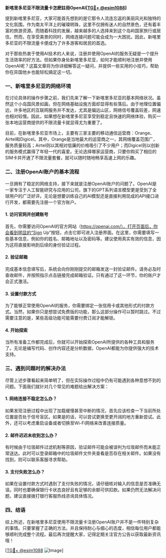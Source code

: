 **新喀里多尼亚不限流量卡怎麽註冊OpenAI[[TG💪+ @esim1088](https://t.me/s/esim1088)]**

提到新喀里多尼亚，大家可能首先想到的是它那令人流连忘返的美丽风光和独特的文化氛围。作为南太平洋上的璀璨明珠，这里不仅拥有迷人的自然景色，还有着丰富的旅游资源。而随着科技的发展，越来越多的人选择来到这个岛屿国家旅行或居住。然而，在享受美景的同时，网络连接问题可能会成为一大困扰。因此，新喀里多尼亚的不限流量卡便成为了许多游客和居民的首选。

对于那些热衷于使用AI技术的人来说，注册并使用OpenAI的服务无疑是一个提升生活效率的好方法。但如果你身处新喀里多尼亚，如何才能顺利地注册并使用OpenAI呢？这篇文章将为你详细解答这一疑问，并提供一些实用的小技巧，帮助你在异国他乡也能轻松搞定这一切。

### 一、新喀里多尼亚的网络环境

在讨论具体的操作步骤之前，我们先来了解一下新喀里多尼亚的基本网络状况。虽然这个小岛国风景如画，但在网络基础设施方面却显得有些落后。由于地理位置偏远，许多地区的互联网服务并不发达，尤其是偏远山区，网络信号覆盖较差，网速也相对较慢。因此，如果想在新喀里多尼亚享受到稳定且快速的网络体验，购买一张本地运营商提供的不限流量卡就显得尤为重要了。

目前，在新喀里多尼亚市场上，主要有三家主要的移动通信运营商：Orange、Airtel和Digicel。其中，Orange是当地最大的运营商之一，其网络覆盖范围广，服务质量较高；Airtel则以其相对低廉的价格吸引了不少用户；而Digicel则以创新的服务模式赢得了年轻一代的喜爱。无论选择哪家运营商，只要你购买了相应的SIM卡并开通了不限流量套餐，就可以随时随地畅享高速上网的乐趣。

### 二、注册OpenAI账户的基本流程

一旦拥有了稳定的网络支持，接下来就是注册OpenAI账户的问题了。OpenAI是一家专注于人工智能研究与应用的公司，旗下的GPT系列语言模型更是受到了全球用户的广泛好评。无论是想要训练自己的AI模型还是直接利用现成的API接口进行开发，都需要先注册一个官方账户。

#### 1. 访问官网并创建账号
首先，你需要访问OpenAI的官方网站（https://openai.com/）。打开页面后，你会看到明显的“Sign Up”按钮，点击它即可进入注册界面。在这里，你需要填写一些基本信息，例如你的姓名、邮箱地址以及密码等。建议使用真实有效的信息，因为这将直接影响到后续的身份验证过程。

#### 2. 验证邮箱
完成基本信息填写后，系统会向你刚刚提交的邮箱发送一封验证邮件。请务必及时查收邮件，并按照指示点击链接完成邮箱验证。只有通过了这一环节，你的账户才会正式激活。

#### 3. 设置付款方式
为了能够正常使用OpenAI的服务，你需要绑定一张信用卡或其他形式的付款方式。当然，如果你只是想尝试免费版的功能，那么这部分操作可以暂时跳过。不过需要注意的是，某些高级功能可能需要付费订阅才能解锁。

#### 4. 开始探索
当所有准备工作都完成后，你就可以开始探索OpenAI所提供的各种工具和服务了。无论是编写代码、创作内容还是分析数据，OpenAI都能为你提供强大的技术支持。

### 三、遇到问题时的解决办法

尽管上述步骤看起来简单明了，但在实际操作过程中仍有可能遇到各种意想不到的问题。下面我们就针对几个常见的难题给出解决方案：

#### 1. 网络连接不稳定怎么办？
如果发现注册过程中出现了加载缓慢甚至中断的情况，首先应该检查一下当前所处位置是否处于信号盲区。如果是的话，可以尝试更换至更开阔的地方重新尝试。此外，还可以考虑重启设备或者切换至Wi-Fi网络来改善连接质量。

#### 2. 邮件迟迟未收到怎么办？
有时候由于垃圾邮件过滤机制等原因，验证邮件可能会被误判为垃圾邮件而未能正常送达。此时可以登录邮箱中的垃圾邮件文件夹查看是否存在相关邮件。如果没有找到，则可以联系客服寻求帮助。

#### 3. 支付失败怎么办？
如果在设置付款方式时遇到了支付失败的情况，请仔细核对输入的信息是否准确无误。同时也要确保银行卡状态良好且有足够的余额可供扣款。如果仍然无法解决问题，建议直接拨打银行客服热线咨询具体情况。

### 四、结语

综上所述，在新喀里多尼亚使用不限流量卡注册OpenAI账户并不是一件特别复杂的事情。只要掌握了正确的方法，并且保持耐心与细心的态度，相信每位用户都能够顺利完成整个流程。最后再次提醒大家，记得定期关注官方公告以获取最新资讯哦！

[[TG💪+ @esim1088](https://t.me/s/esim1088) ![Image](https://i.postimg.cc/4NQfJmqS/Snipaste-2025-05-13-00-14-12.png)]